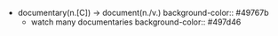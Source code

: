 - documentary(n.[C]) -> document(n./v.)
  background-color:: #49767b
	- watch many documentaries
	  background-color:: #497d46